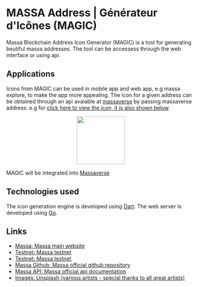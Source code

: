 # MASSA Address | Générateur d'Icônes (MAGIC)
Massa Blockchain Address Icon Generator (MAGIC) is a tool for generating beutiful massa addresses. The tool can be accessess through the web interface or using api.

## Applications
Icons from MAGIC can be used in mobile app and web app, e.g massa explore, to make the app more appealing. The icon for a given address can be obtained through an api avaiable at [massaverse](https://massaverse.io/api/v1/icon/) by passing massaverse address: e.g for [click here to view the icon, it is also shown below](https://massaverse.io/api/v1/icon/2gPcd4dxnYXoEucyLGwsNEubC7wR8nogDpFBktuWgr4KTWNxBy)

<p align="center">
  <img width="128" height="128" src="https://massaverse.io/api/v1/icon/2gPcd4dxnYXoEucyLGwsNEubC7wR8nogDpFBktuWgr4KTWNxBy">
</p>

MAGIC will be integrated into [Massaverse](https://github.com/jwmdev/massaverse)

## Technologies used
The icon generation engine is developed using [Dart](https://dart.dev/). The web server is developed using [Go](https://go.dev/).

## Links
- [Massa: Massa main website](https://massa.net)
- [Testnet: Massa testnet](https://test.massa.net)
- [Testnet: Massa testnet](https://massa.net/testnet)
- [Massa Github: Massa official github repository](https://github.com/massalabs)
- [Massa API: Massa official api documentation](https://github.com/massalabs/massa/wiki/api)
- [Images: Unsplash (various artists - special thanks to all great artists) ](https://https://unsplash.com)

